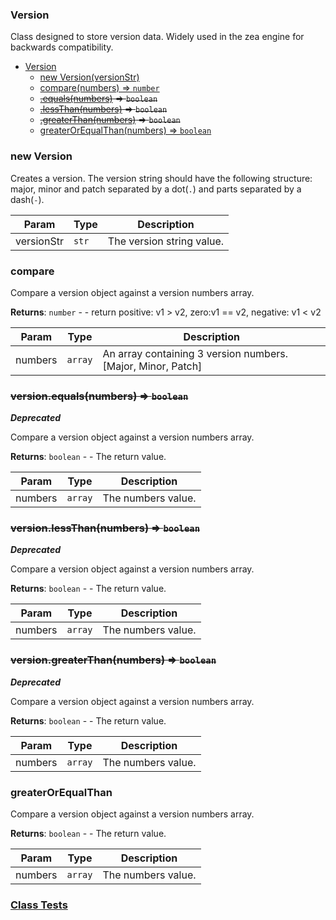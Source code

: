<a name="Version"></a>

### Version
Class designed to store version data. Widely used in the zea engine for backwards compatibility.



* [Version](#Version)
    * [new Version(versionStr)](#new-Version)
    * [compare(numbers) ⇒ <code>number</code>](#compare)
    * ~~[.equals(numbers)](#Version+equals) ⇒ <code>boolean</code>~~
    * ~~[.lessThan(numbers)](#Version+lessThan) ⇒ <code>boolean</code>~~
    * ~~[.greaterThan(numbers)](#Version+greaterThan) ⇒ <code>boolean</code>~~
    * [greaterOrEqualThan(numbers) ⇒ <code>boolean</code>](#greaterOrEqualThan)

<a name="new_Version_new"></a>

### new Version
Creates a version.
The version string should have the following structure: <br>
major, minor and patch separated by a dot(`.`) and parts separated by a dash(`-`).


| Param | Type | Description |
| --- | --- | --- |
| versionStr | <code>str</code> | The version string value. |

<a name="Version+compare"></a>

### compare
Compare a version object against a version numbers array.


**Returns**: <code>number</code> - - return positive: v1 > v2, zero:v1 == v2, negative: v1 < v2  

| Param | Type | Description |
| --- | --- | --- |
| numbers | <code>array</code> | An array containing 3 version numbers. [Major, Minor, Patch] |

<a name="Version+equals"></a>

### ~~version.equals(numbers) ⇒ <code>boolean</code>~~
***Deprecated***

Compare a version object against a version numbers array.


**Returns**: <code>boolean</code> - - The return value.  

| Param | Type | Description |
| --- | --- | --- |
| numbers | <code>array</code> | The numbers value. |

<a name="Version+lessThan"></a>

### ~~version.lessThan(numbers) ⇒ <code>boolean</code>~~
***Deprecated***

Compare a version object against a version numbers array.


**Returns**: <code>boolean</code> - - The return value.  

| Param | Type | Description |
| --- | --- | --- |
| numbers | <code>array</code> | The numbers value. |

<a name="Version+greaterThan"></a>

### ~~version.greaterThan(numbers) ⇒ <code>boolean</code>~~
***Deprecated***

Compare a version object against a version numbers array.


**Returns**: <code>boolean</code> - - The return value.  

| Param | Type | Description |
| --- | --- | --- |
| numbers | <code>array</code> | The numbers value. |

<a name="Version+greaterOrEqualThan"></a>

### greaterOrEqualThan
Compare a version object against a version numbers array.


**Returns**: <code>boolean</code> - - The return value.  

| Param | Type | Description |
| --- | --- | --- |
| numbers | <code>array</code> | The numbers value. |



### [Class Tests](api/SceneTree/Version.test)